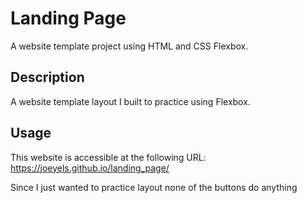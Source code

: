 # Landing Page

A website template project using HTML and CSS Flexbox.

## Description
A website template layout I built to practice using Flexbox.

## Usage
This website is accessible at the following URL: https://joeyels.github.io/landing_page/

Since I just wanted to practice layout none of the buttons do anything
